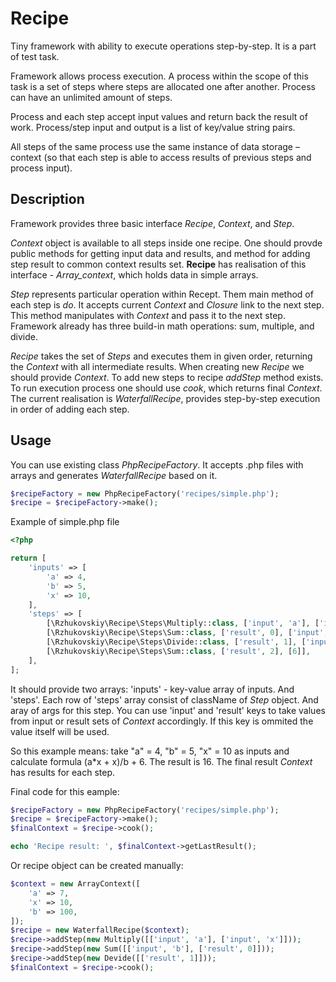 # Recipe
Tiny framework with ability to execute operations step-by-step.
It is a part of test task.

Framework allows process execution.
A process within the scope of this task is a set of steps where steps are allocated one after another. 
Process can have an unlimited amount of steps.

Process and each step accept input values and return back the result of work. 
Process/step input and output is a list of key/value string pairs.

All steps of the same process use the same instance of data storage – context (so that each step is able to access results of previous steps and process input).

## Description

Framework provides three basic interface _Recipe_, _Context_, and _Step_. 

_Context_ object is available to all steps inside one recipe. 
One should provde public methods for getting input data and results, and method for adding step result to common context results set.
**Recipe** has realisation of this interface - _Array_context_, which holds data in simple arrays.

_Step_ represents particular operation within Recept. Them main method of each step is _do_. It accepts current _Context_ and _Closure_ link to the next step.
This method manipulates with _Context_ and pass it to the next step. Framework already has three build-in math operations: sum, multiple, and divide.

_Recipe_ takes the set of _Steps_ and executes them in given order, returning the _Context_ with all intermediate results.
When creating new _Recipe_ we should provide _Context_. To add new steps to recipe _addStep_ method exists. 
To run execution process one should use _cook_, which returns final _Context_.
The current realisation is _WaterfallRecipe_, provides step-by-step execution in order of adding each step.

## Usage

You can use existing class _PhpRecipeFactory_. It accepts .php files with arrays and generates _WaterfallRecipe_ based on it.

```php
$recipeFactory = new PhpRecipeFactory('recipes/simple.php');
$recipe = $recipeFactory->make();
```

Example of simple.php file
```php
<?php

return [
    'inputs' => [
        'a' => 4,
        'b' => 5,
        'x' => 10,
    ],
    'steps' => [
        [\Rzhukovskiy\Recipe\Steps\Multiply::class, ['input', 'a'], ['input', 'x']],
        [\Rzhukovskiy\Recipe\Steps\Sum::class, ['result', 0], ['input', 'x']],
        [\Rzhukovskiy\Recipe\Steps\Divide::class, ['result', 1], ['input', 'b']],
        [\Rzhukovskiy\Recipe\Steps\Sum::class, ['result', 2], [6]],
    ],
];
```
It should provide two arrays: 'inputs' - key-value array of inputs. And 'steps'. Each row of 'steps' array consist of className of _Step_ object. And aray of args for this step.
You can use 'input' and 'result' keys to take values from input or result sets of _Context_ accordingly. If this key is ommited the value itself will be used.

So this example means:
take "a" = 4, "b" = 5, "x" = 10 as inputs and calculate formula (a*x + x)/b + 6. The result is 16. The final result _Context_ has results for each step.

Final code for this eample:
```php
$recipeFactory = new PhpRecipeFactory('recipes/simple.php');
$recipe = $recipeFactory->make();
$finalContext = $recipe->cook();

echo 'Recipe result: ', $finalContext->getLastResult();
```

Or recipe object can be created manually:
```php
$context = new ArrayContext([
    'a' => 7,
    'x' => 10,
    'b' => 100,
]);
$recipe = new WaterfallRecipe($context);
$recipe->addStep(new Multiply([['input', 'a'], ['input', 'x']]));
$recipe->addStep(new Sum([['input', 'b'], ['result', 0]]));
$recipe->addStep(new Devide([['result', 1]]));
$finalContext = $recipe->cook();
```
